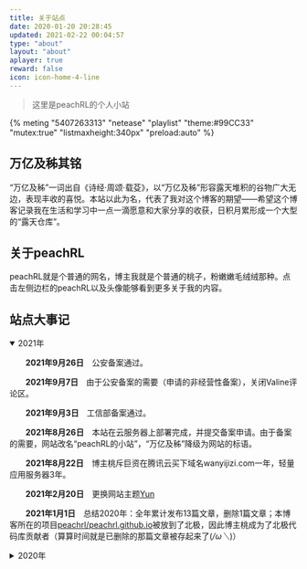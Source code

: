 ```yaml
---
title: 关于站点
date: 2020-01-20 20:28:45
updated: 2021-02-22 00:04:57
type: "about"
layout: "about"
aplayer: true
reward: false
icon: icon-home-4-line
---
```


<div class="success">

>这里是peachRL的个人小站

</div>

{% meting "5407263313" "netease" "playlist" "theme:#99CC33" "mutex:true" "listmaxheight:340px" "preload:auto" %}

##  万亿及秭其铭

“万亿及秭”一词出自《诗经·周颂·载芟》，以“万亿及秭”形容露天堆积的谷物广大无边，表现丰收的喜悦。本站以此为名，代表了我对这个博客的期望——希望这个博客记录我在生活和学习中一点一滴愿意和大家分享的收获，日积月累形成一个大型的“露天仓库”。

## 关于peachRL 

peachRL就是个普通的网名，博主我就是个普通的桃子，粉嫩嫩毛绒绒那种。点击左侧边栏的peachRL以及头像能够看到更多关于我的内容。

## 站点大事记

<details open>
<summary>2021年</summary>

&emsp;&emsp;**2021年9月26日**&emsp;公安备案通过。

&emsp;&emsp;**2021年9月7日**&emsp;由于公安备案的需要（申请的非经营性备案），关闭Valine评论区。

&emsp;&emsp;**2021年9月3日**&emsp;工信部备案通过。

&emsp;&emsp;**2021年8月26日**&emsp;本站在云服务器上部署完成，并提交备案申请。由于备案的需要，网站改名“peachRL的小站”，“万亿及秭”降级为网站的标语。

&emsp;&emsp;**2021年8月22日**&emsp;博主桃斥巨资在腾讯云买下域名wanyijizi.com一年，轻量应用服务器3年。

&emsp;&emsp;**2021年2月20日**&emsp;更换网站主题[Yun](https://github.com/YunYouJun/hexo-theme-yun)

&emsp;&emsp;**2021年1月1日**&emsp;总结2020年：全年累计发布13篇文章，删除1篇文章；本博客所在的项目[peachrl/peachrl.github.io](https://github.com/peachrl/peachrl.github.io)被放到了北极，因此博主桃成为了北极代码库贡献者（算算时间就是已删除的那篇文章被存起来了(*/ω＼*)）

</details>

<details>
<summary>2020年</summary>

&emsp;&emsp;**2020年4月6日**&emsp;发布新的第一篇文章《[在Deepin系统安装LAMMPS的记录(Makefile.ubuntu)](https://peachrl.github.io/2020/04/06/%E5%9C%A8Deepin%E7%B3%BB%E7%BB%9F%E5%AE%89%E8%A3%85LAMMPS%E7%9A%84Makefile.ubuntu/)》

&emsp;&emsp;**2020年4月5日**&emsp;网站改名“万亿及秭”，重新定位为技术博客；删除第一篇文章，更换网站主题[Icarus](https://blog.zhangruipeng.me/hexo-theme-icarus/uncategorized/icarus%E5%BF%AB%E9%80%9F%E4%B8%8A%E6%89%8B/)，将博客同步推送到[peachrl.gitee.io](https://peachrl.gitee.io/)

&emsp;&emsp;**2020年1月20日**&emsp;发布第一篇文章《某只桃一条迹线的起点》

&emsp;&emsp;**2020年1月19日**&emsp;建站，使用网站主题[Blinkfox](https://blinkfox.github.io/2018/09/28/qian-duan/hexo-bo-ke-zhu-ti-zhi-hexo-theme-matery-de-jie-shao/#toc-heading-24)，网站命名“一条迹线”，打算用这个网站记录生活

</details>

